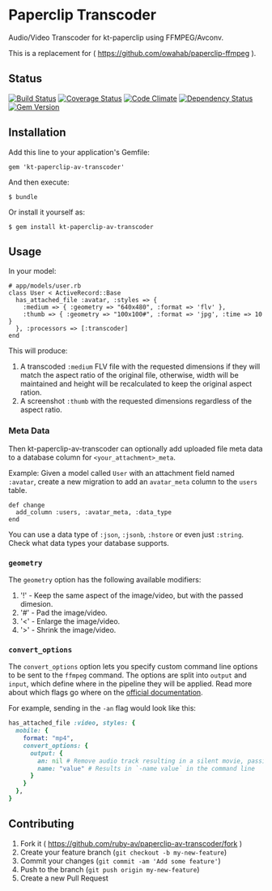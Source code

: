 # Paperclip Transcoder

Audio/Video Transcoder for kt-paperclip using FFMPEG/Avconv.

This is a replacement for ( https://github.com/owahab/paperclip-ffmpeg ).

## Status

[![Build Status](https://travis-ci.org/ruby-av/paperclip-av-transcoder.svg?branch=master)](https://travis-ci.org/ruby-av/paperclip-av-transcoder)
[![Coverage Status](https://coveralls.io/repos/ruby-av/paperclip-av-transcoder/badge.png?branch=master)](https://coveralls.io/r/ruby-av/paperclip-av-transcoder?branch=master)
[![Code Climate](https://codeclimate.com/github/ruby-av/paperclip-av-transcoder/badges/gpa.svg)](https://codeclimate.com/github/ruby-av/paperclip-av-transcoder)
[![Dependency Status](https://gemnasium.com/ruby-av/paperclip-av-transcoder.svg)](https://gemnasium.com/ruby-av/paperclip-av-transcoder)
[![Gem Version](https://badge.fury.io/rb/paperclip-av-transcoder.svg)](http://badge.fury.io/rb/paperclip-av-transcoder)

## Installation

Add this line to your application's Gemfile:

    gem 'kt-paperclip-av-transcoder'

And then execute:

    $ bundle

Or install it yourself as:

    $ gem install kt-paperclip-av-transcoder

## Usage

In your model:

    # app/models/user.rb
    class User < ActiveRecord::Base
      has_attached_file :avatar, :styles => {
        :medium => { :geometry => "640x480", :format => 'flv' },
        :thumb => { :geometry => "100x100#", :format => 'jpg', :time => 10 }
      }, :processors => [:transcoder]
    end

This will produce:

1. A transcoded `:medium` FLV file with the requested dimensions if they will match the aspect ratio of the original file, otherwise, width will be maintained and height will be recalculated to keep the original aspect ration.
2. A screenshot `:thumb` with the requested dimensions regardless of the aspect ratio.

### Meta Data

Then kt-paperclip-av-transcoder can optionally add uploaded file meta data to a database column for `<your_attachment>_meta`.

Example: Given a model called `User` with an attachment field named `:avatar`, create a new migration to add an `avatar_meta` column to the `users` table.
```
def change
  add_column :users, :avatar_meta, :data_type
end
```
You can use a data type of `:json`, `:jsonb`, `:hstore`  or even just `:string`. Check what data types your database supports.

### `geometry`

The `geometry` option has the following available modifiers:

1. '!' - Keep the same aspect of the image/video, but with the passed dimesion.
2. '#' - Pad the image/video.
3. '<' - Enlarge the image/video.
4. '>' - Shrink the image/video.

### `convert_options`

The `convert_options` option lets you specify custom command line options to be sent to the `ffmpeg` command. The options are split into `output` and `input`, which define where in the pipeline they will be applied. Read more about which flags go where on the [official documentation](https://ffmpeg.org/ffmpeg.html).

For example, sending in the `-an` flag would look like this:

```ruby
has_attached_file :video, styles: {
  mobile: {
    format: "mp4",
    convert_options: {
      output: {
        an: nil # Remove audio track resulting in a silent movie, passing in nil results in `-an`,
        name: "value" # Results in `-name value` in the command line
      }
    }
  },
}
```

## Contributing

1. Fork it ( https://github.com/ruby-av/paperclip-av-transcoder/fork )
2. Create your feature branch (`git checkout -b my-new-feature`)
3. Commit your changes (`git commit -am 'Add some feature'`)
4. Push to the branch (`git push origin my-new-feature`)
5. Create a new Pull Request
